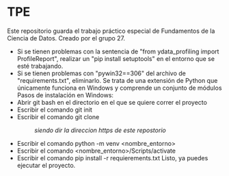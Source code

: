 # TPE
Este repositorio guarda el trabajo práctico especial de Fundamentos de la Ciencia de Datos. Creado por el grupo 27.  
- Si se tienen problemas con la sentencia de "from ydata_profiling import ProfileReport", realizar un "pip install setuptools" en el entorno que se esté trabajando.  
- Si se tienen problemas con "pywin32==306" del archivo de "requirements.txt", eliminarlo.  Se trata de una extensión de Python que únicamente funciona en Windows y comprende un conjunto de módulos
Pasos de instalación en Windows:
- Abrir git bash en el directorio en el que se quiere correr el proyecto
- Escribir el comando git init
- Escribir el comando git clone <dir> _siendo dir la direccion https de este repostorio_
- Escribir el comando python -m venv <nombre_entorno>
- Escribir el comando <nombre_entorno>/Scripts/activate
- Escribir el comando pip install -r requierements.txt
Listo, ya puedes ejecutar el proyecto.
  
